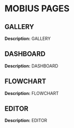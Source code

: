 # MOBIUS PAGES  
  
## GALLERY  
  
**Description:** GALLERY
  
  
## DASHBOARD  
  
**Description:** DASHBOARD
  
  
## FLOWCHART  
  
**Description:** FLOWCHART
  
  
## EDITOR  
  
**Description:** EDITOR
  
  
